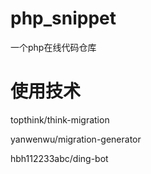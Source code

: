 # php_snippet
一个php在线代码仓库

# 使用技术

topthink/think-migration

yanwenwu/migration-generator

hbh112233abc/ding-bot
